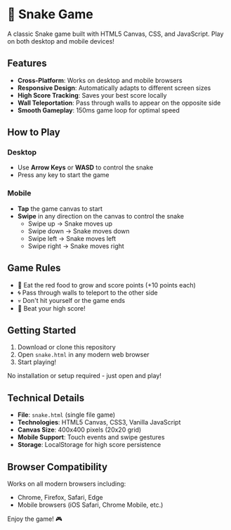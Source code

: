 # 🐍 Snake Game

A classic Snake game built with HTML5 Canvas, CSS, and JavaScript. Play on both desktop and mobile devices!

## Features

- **Cross-Platform**: Works on desktop and mobile browsers
- **Responsive Design**: Automatically adapts to different screen sizes
- **High Score Tracking**: Saves your best score locally
- **Wall Teleportation**: Pass through walls to appear on the opposite side
- **Smooth Gameplay**: 150ms game loop for optimal speed

## How to Play

### Desktop
- Use **Arrow Keys** or **WASD** to control the snake
- Press any key to start the game

### Mobile
- **Tap** the game canvas to start
- **Swipe** in any direction on the canvas to control the snake
  - Swipe up → Snake moves up
  - Swipe down → Snake moves down
  - Swipe left → Snake moves left
  - Swipe right → Snake moves right

## Game Rules

- 🍎 Eat the red food to grow and score points (+10 points each)
- 🌀 Pass through walls to teleport to the other side
- 💀 Don't hit yourself or the game ends
- 🎉 Beat your high score!

## Getting Started

1. Download or clone this repository
2. Open `snake.html` in any modern web browser
3. Start playing!

No installation or setup required - just open and play!

## Technical Details

- **File**: `snake.html` (single file game)
- **Technologies**: HTML5 Canvas, CSS3, Vanilla JavaScript
- **Canvas Size**: 400x400 pixels (20x20 grid)
- **Mobile Support**: Touch events and swipe gestures
- **Storage**: LocalStorage for high score persistence

## Browser Compatibility

Works on all modern browsers including:
- Chrome, Firefox, Safari, Edge
- Mobile browsers (iOS Safari, Chrome Mobile, etc.)

Enjoy the game! 🎮

